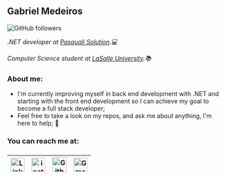 ## Gabriel Medeiros

![GitHub followers](https://img.shields.io/github/followers/medeiros13?style=social)

<p><em>.NET developer at <a href="https://www.pasqualisolution.com.br/">Pasquali Solution</a>.💻</em></p>
<p><em>Computer Science student at <a href="https://www.unilasalle.edu.br/canoas">LaSalle University</a>.📚</em></p>
<h3>About me:</h3>

* I'm currently improving myself in back end development with .NET and starting with the front end development so I can achieve my goal to become a full stack developer;
* Feel free to take a look on my repos, and ask me about anything, I'm here to help; 💬

<h3>You can reach me at:<h3>
  
| [<img src="https://github.com/TheDudeThatCode/TheDudeThatCode/blob/master/Assets/Linkedin.svg" alt="Linkedin Logo" width="32">](https://in.linkedin.com/in/gabriel-medeiros-b68285149) | [<img src="https://github.com/TheDudeThatCode/TheDudeThatCode/blob/master/Assets/Instagram.svg" alt="instagram logo" width="32">](https://www.instagram.com/medeirinhoss/)| [<img src="https://cdn.svgporn.com/logos/github-icon.svg" alt="Github logo" width="34">](https://github.com/medeiros13) | [<img src="https://github.com/TheDudeThatCode/TheDudeThatCode/blob/master/Assets/Gmail.svg" alt="Gmail logo" height="32">](mailto:gabrielmedeiros13122000@gmail.com)
|:---:|:---:|:---:|:---:|
